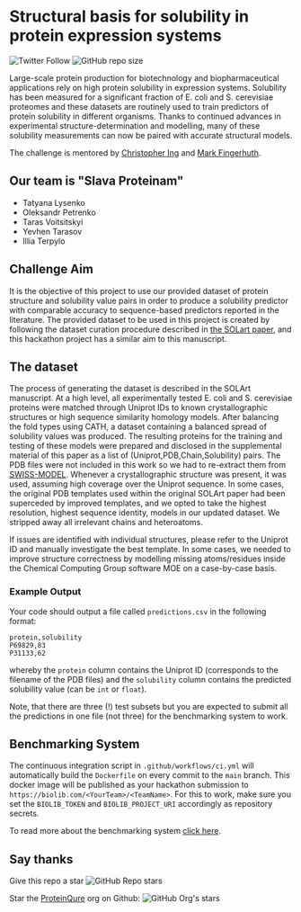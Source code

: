# Structural basis for solubility in protein expression systems

![Twitter Follow](https://img.shields.io/twitter/follow/proteinqure?color=%23fffff&style=social)
![GitHub repo size](https://img.shields.io/github/repo-size/ProteinQure/cbh21-protein-solubility-challenge?style=plastic)

Large-scale protein production for biotechnology and biopharmaceutical applications rely on high protein solubility in expression systems. Solubility has been measured for a significant fraction of E. coli and S. cerevisiae proteomes and these datasets are routinely used to train predictors of protein solubility in different organisms. Thanks to continued advances in experimental structure-determination and modelling, many of these solubility measurements can now be paired with accurate structural models.

The challenge is mentored by [Christopher Ing](https://github.com/cing) and [Mark Fingerhuth](https://github.com/markf94).

## Our team is "Slava Proteinam"

- Tatyana Lysenko
- Oleksandr Petrenko
- Taras Voitsitskyi
- Yevhen Tarasov
- Illia Terpylo

## Challenge Aim

It is the objective of this project to use our provided dataset of protein structure and solubility value pairs in order to produce a solubility predictor with comparable accuracy to sequence-based predictors reported in the literature. The provided dataset to be used in this project is created by following the dataset curation procedure described in [the SOLart paper](https://academic.oup.com/bioinformatics/article/36/5/1445/5585748), and this hackathon project has a similar aim to this manuscript.

## The dataset

The process of generating the dataset is described in the SOLArt manuscript. At a high level, all experimentally tested E. coli and S. cerevisiae proteins were matched through Uniprot IDs to known crystallographic structures or high sequence similarity homology models. After balancing the fold types using CATH, a dataset containing a balanced spread of solubility values was produced. The resulting proteins for the training and testing of these models were prepared and disclosed in the supplemental material of this paper as a list of (Uniprot,PDB,Chain,Solubility) pairs. The PDB files were not included in this work so we had to re-extract them from [SWISS-MODEL](ttps://swissmodel.expasy.org/https://swissmodel.expasy.org/). Whenever a crystallographic structure was present, it was used, assuming high coverage over the Uniprot sequence. In some cases, the original PDB templates used within the original SOLArt paper had been superceded by improved templates, and we opted to take the highest resolution, highest sequence identity, models in our updated dataset. We stripped away all irrelevant chains and heteroatoms.

If issues are identified with individual structures, please refer to the Uniprot ID and manually investigate the best template. In some cases, we needed to improve structure correctness by modelling missing atoms/residues inside the Chemical Computing Group software MOE on a case-by-case basis.

### Example Output
Your code should output a file called `predictions.csv` in the following format:

```
protein,solubility
P69829,83
P31133,62
```

whereby the `protein` column contains the Uniprot ID (corresponds to the filename of the PDB files) and the `solubility` column contains the predicted solubility value (can be `int` or `float`).

Note, that there are three (!) test subsets but you are expected to submit all the predictions in one file (not three) for the benchmarking system to work.

## Benchmarking System
The continuous integration script in `.github/workflows/ci.yml` will automatically build the `Dockerfile` on every commit to the `main` branch. This docker image will be published as your hackathon submission to `https://biolib.com/<YourTeam>/<TeamName>`. For this to work, make sure you set the `BIOLIB_TOKEN` and `BIOLIB_PROJECT_URI` accordingly as repository secrets. 

To read more about the benchmarking system [click here](https://www.notion.so/Benchmarking-System-46bfaeea0119490cb611688b493c589a).

## Say thanks

Give this repo a star ![GitHub Repo stars](https://img.shields.io/github/stars/ProteinQure/cbh21-protein-solubility-challenge?style=social)

Star the [ProteinQure](https://github.com/proteinqure) org on Github: ![GitHub Org's stars](https://img.shields.io/github/stars/ProteinQure?style=social)
